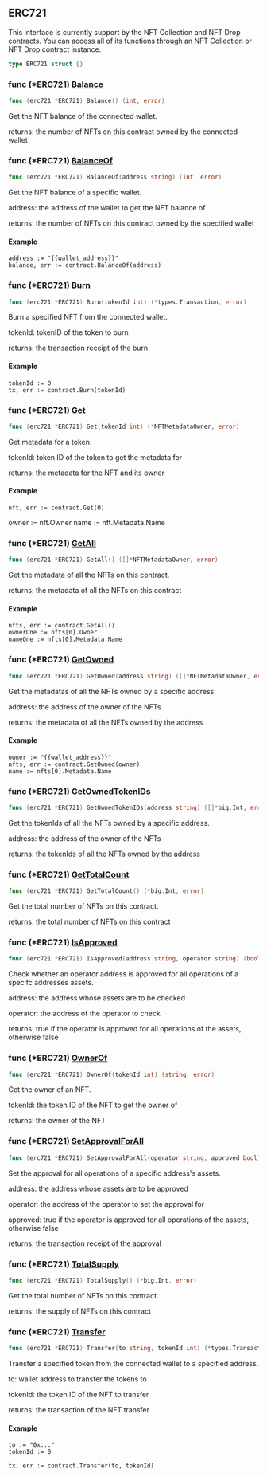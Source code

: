 
## ERC721

This interface is currently support by the NFT Collection and NFT Drop contracts\. You can access all of its functions through an NFT Collection or NFT Drop contract instance\.

```go
type ERC721 struct {}
```

### func \(\*ERC721\) [Balance](<https://github.com/thirdweb-dev/go-sdk/blob/main/thirdweb/erc721.go#L169>)

```go
func (erc721 *ERC721) Balance() (int, error)
```

Get the NFT balance of the connected wallet\.

returns: the number of NFTs on this contract owned by the connected wallet

### func \(\*ERC721\) [BalanceOf](<https://github.com/thirdweb-dev/go-sdk/blob/main/thirdweb/erc721.go#L183>)

```go
func (erc721 *ERC721) BalanceOf(address string) (int, error)
```

Get the NFT balance of a specific wallet\.

address: the address of the wallet to get the NFT balance of

returns: the number of NFTs on this contract owned by the specified wallet

#### Example

```
address := "{{wallet_address}}"
balance, err := contract.BalanceOf(address)
```

### func \(\*ERC721\) [Burn](<https://github.com/thirdweb-dev/go-sdk/blob/main/thirdweb/erc721.go#L235>)

```go
func (erc721 *ERC721) Burn(tokenId int) (*types.Transaction, error)
```

Burn a specified NFT from the connected wallet\.

tokenId: tokenID of the token to burn

returns: the transaction receipt of the burn

#### Example

```
tokenId := 0
tx, err := contract.Burn(tokenId)
```

### func \(\*ERC721\) [Get](<https://github.com/thirdweb-dev/go-sdk/blob/main/thirdweb/erc721.go#L53>)

```go
func (erc721 *ERC721) Get(tokenId int) (*NFTMetadataOwner, error)
```

Get metadata for a token\.

tokenId: token ID of the token to get the metadata for

returns: the metadata for the NFT and its owner

#### Example

```
nft, err := contract.Get(0)
```

owner := nft\.Owner name := nft\.Metadata\.Name

### func \(\*ERC721\) [GetAll](<https://github.com/thirdweb-dev/go-sdk/blob/main/thirdweb/erc721.go#L79>)

```go
func (erc721 *ERC721) GetAll() ([]*NFTMetadataOwner, error)
```

Get the metadata of all the NFTs on this contract\.

returns: the metadata of all the NFTs on this contract

#### Example

```
nfts, err := contract.GetAll()
ownerOne := nfts[0].Owner
nameOne := nfts[0].Metadata.Name
```

### func \(\*ERC721\) [GetOwned](<https://github.com/thirdweb-dev/go-sdk/blob/main/thirdweb/erc721.go#L109>)

```go
func (erc721 *ERC721) GetOwned(address string) ([]*NFTMetadataOwner, error)
```

Get the metadatas of all the NFTs owned by a specific address\.

address: the address of the owner of the NFTs

returns: the metadata of all the NFTs owned by the address

#### Example

```
owner := "{{wallet_address}}"
nfts, err := contract.GetOwned(owner)
name := nfts[0].Metadata.Name
```

### func \(\*ERC721\) [GetOwnedTokenIDs](<https://github.com/thirdweb-dev/go-sdk/blob/main/thirdweb/erc721.go#L126>)

```go
func (erc721 *ERC721) GetOwnedTokenIDs(address string) ([]*big.Int, error)
```

Get the tokenIds of all the NFTs owned by a specific address\.

address: the address of the owner of the NFTs

returns: the tokenIds of all the NFTs owned by the address

### func \(\*ERC721\) [GetTotalCount](<https://github.com/thirdweb-dev/go-sdk/blob/main/thirdweb/erc721.go#L94>)

```go
func (erc721 *ERC721) GetTotalCount() (*big.Int, error)
```

Get the total number of NFTs on this contract\.

returns: the total number of NFTs on this contract

### func \(\*ERC721\) [IsApproved](<https://github.com/thirdweb-dev/go-sdk/blob/main/thirdweb/erc721.go#L199>)

```go
func (erc721 *ERC721) IsApproved(address string, operator string) (bool, error)
```

Check whether an operator address is approved for all operations of a specifc addresses assets\.

address: the address whose assets are to be checked

operator: the address of the operator to check

returns: true if the operator is approved for all operations of the assets\, otherwise false

### func \(\*ERC721\) [OwnerOf](<https://github.com/thirdweb-dev/go-sdk/blob/main/thirdweb/erc721.go#L151>)

```go
func (erc721 *ERC721) OwnerOf(tokenId int) (string, error)
```

Get the owner of an NFT\.

tokenId: the token ID of the NFT to get the owner of

returns: the owner of the NFT

### func \(\*ERC721\) [SetApprovalForAll](<https://github.com/thirdweb-dev/go-sdk/blob/main/thirdweb/erc721.go#L252>)

```go
func (erc721 *ERC721) SetApprovalForAll(operator string, approved bool) (*types.Transaction, error)
```

Set the approval for all operations of a specific address's assets\.

address: the address whose assets are to be approved

operator: the address of the operator to set the approval for

approved: true if the operator is approved for all operations of the assets\, otherwise false

returns: the transaction receipt of the approval

### func \(\*ERC721\) [TotalSupply](<https://github.com/thirdweb-dev/go-sdk/blob/main/thirdweb/erc721.go#L162>)

```go
func (erc721 *ERC721) TotalSupply() (*big.Int, error)
```

Get the total number of NFTs on this contract\.

returns: the supply of NFTs on this contract

### func \(\*ERC721\) [Transfer](<https://github.com/thirdweb-dev/go-sdk/blob/main/thirdweb/erc721.go#L217>)

```go
func (erc721 *ERC721) Transfer(to string, tokenId int) (*types.Transaction, error)
```

Transfer a specified token from the connected wallet to a specified address\.

to: wallet address to transfer the tokens to

tokenId: the token ID of the NFT to transfer

returns: the transaction of the NFT transfer

#### Example

```
to := "0x..."
tokenId := 0

tx, err := contract.Transfer(to, tokenId)
```
